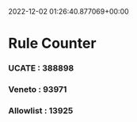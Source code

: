 2022-12-02 01:26:40.877069+00:00
# Rule Counter 
 ### UCATE : 388898

 ### Veneto : 93971

 ### Allowlist : 13925